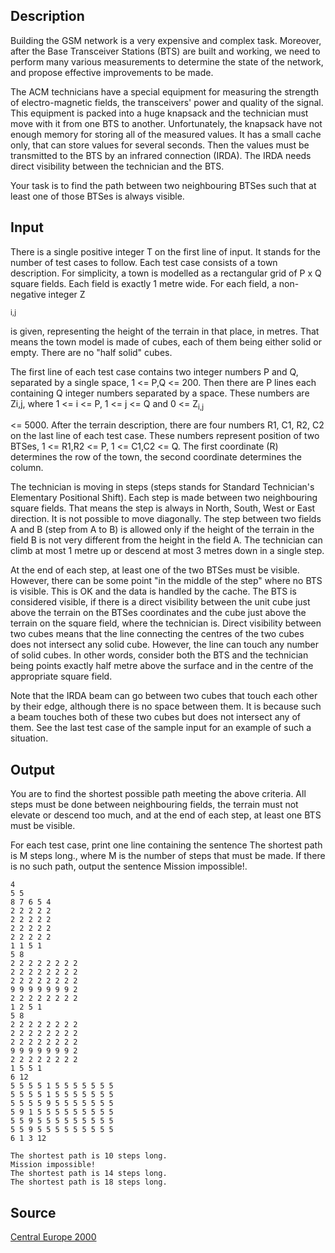 <h2>Description</h2><p>Building the GSM network is a very expensive and complex task. Moreover, after the Base Transceiver Stations (BTS) are built and working, we need to perform many various measurements to determine the state of the network, and propose effective improvements to be made. 
</p>
The ACM technicians have a special equipment for measuring the strength of electro-magnetic fields, the transceivers' power and quality of the signal. This equipment is packed into a huge knapsack and the technician must move with it from one BTS to another. Unfortunately, the knapsack have not enough memory for storing all of the measured values. It has a small cache only, that can store values for several seconds. Then the values must be transmitted to the BTS by an infrared connection (IRDA). The IRDA needs direct visibility between the technician and the BTS. 

Your task is to find the path between two neighbouring BTSes such that at least one of those BTSes is always visible. 
<h2>Input</h2><p>There is a single positive integer T on the first line of input. It stands for the number of test cases to follow. Each test case consists of a town description. For simplicity, a town is modelled as a rectangular grid of P x Q square fields. Each field is exactly 1 metre wide. For each field, a non-negative integer Z</p><sub>i,j</sub><p> is given, representing the height of the terrain in that place, in metres. That means the town model is made of cubes, each of them being either solid or empty. There are no "half solid" cubes. 
</p>
The first line of each test case contains two integer numbers P and Q, separated by a single space, 1 &lt;= P,Q &lt;= 200. Then there are P lines each containing Q integer numbers separated by a space. These numbers are Zi,j, where 1 &lt;= i &lt;= P, 1 &lt;= j &lt;= Q and 0 &lt;= Z<sub>i,j</sub><p> &lt;= 5000. After the terrain description, there are four numbers R1, C1, R2, C2 on the last line of each test case. These numbers represent position of two BTSes, 1 &lt;= R1,R2 &lt;= P, 1 &lt;= C1,C2 &lt;= Q. The first coordinate (R) determines the row of the town, the second coordinate determines the column. 
</p>
The technician is moving in steps (steps stands for Standard Technician's Elementary Positional Shift). Each step is made between two neighbouring square fields. That means the step is always in North, South, West or East direction. It is not possible to move diagonally. The step between two fields A and B (step from A to B) is allowed only if the height of the terrain in the field B is not very different from the height in the field A. The technician can climb at most 1 metre up or descend at most 3 metres down in a single step. 

At the end of each step, at least one of the two BTSes must be visible. However, there can be some point "in the middle of the step" where no BTS is visible. This is OK and the data is handled by the cache. The BTS is considered visible, if there is a direct visibility between the unit cube just above the terrain on the BTSes coordinates and the cube just above the terrain on the square field, where the technician is. Direct visibility between two cubes means that the line connecting the centres of the two cubes does not intersect any solid cube. However, the line can touch any number of solid cubes. In other words, consider both the BTS and the technician being points exactly half metre above the surface and in the centre of the appropriate square field. 

Note that the IRDA beam can go between two cubes that touch each other by their edge, although there is no space between them. It is because such a beam touches both of these two cubes but does not intersect any of them. See the last test case of the sample input for an example of such a situation. 

<h2>Output</h2><p>You are to find the shortest possible path meeting the above criteria. All steps must be done between neighbouring fields, the terrain must not elevate or descend too much, and at the end of each step, at least one BTS must be visible. 
</p>
For each test case, print one line containing the sentence The shortest path is M steps long., where M is the number of steps that must be made. If there is no such path, output the sentence Mission impossible!. 
<pre><code class="language-input1">4
5 5
8 7 6 5 4
2 2 2 2 2
2 2 2 2 2
2 2 2 2 2
2 2 2 2 2
1 1 5 1
5 8
2 2 2 2 2 2 2 2
2 2 2 2 2 2 2 2
2 2 2 2 2 2 2 2
9 9 9 9 9 9 9 2
2 2 2 2 2 2 2 2
1 2 5 1
5 8
2 2 2 2 2 2 2 2
2 2 2 2 2 2 2 2
2 2 2 2 2 2 2 2
9 9 9 9 9 9 9 2
2 2 2 2 2 2 2 2
1 5 5 1
6 12
5 5 5 5 1 5 5 5 5 5 5 5
5 5 5 5 1 5 5 5 5 5 5 5
5 5 5 5 9 5 5 5 5 5 5 5
5 9 1 5 5 5 5 5 5 5 5 5
5 5 9 5 5 5 5 5 5 5 5 5
5 5 9 5 5 5 5 5 5 5 5 5
6 1 3 12
</code></pre><pre><code class="language-output1">The shortest path is 10 steps long.
Mission impossible!
The shortest path is 14 steps long.
The shortest path is 18 steps long.</code></pre><h2>Source</h2><a href="searchproblem?field=source&amp;key=Central+Europe+2000">Central Europe 2000</a>